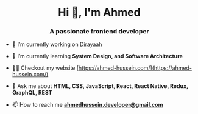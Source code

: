 <h1 align="center">Hi 👋, I'm Ahmed</h1>
<h3 align="center">A passionate frontend developer</h3>

- 🔭 I’m currently working on [Dirayaah](https://Dirayaah.com/)

- 🌱 I’m currently learning **System Design, and Software Architecture**

- 👨‍💻 Checkout my website [https://ahmed-hussein.com/](https://ahmed-hussein.com/)

- 💬 Ask me about **HTML, CSS, JavaScript, React, React Native, Redux, GraphQL, REST**

- 📫 How to reach me **ahmedhussein.developer@gmail.com**
